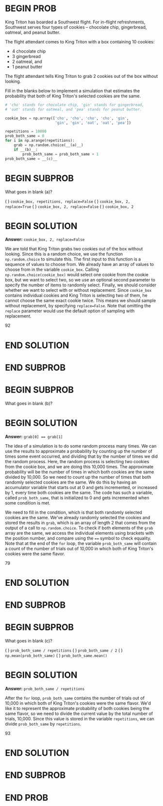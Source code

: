 # BEGIN PROB

King Triton has boarded a Southwest flight. For in-flight refreshments, Southwest serves four types of cookies – chocolate chip, gingerbread, oatmeal, and peanut butter.

The flight attendant comes to King Triton with a box containing 10 cookies:

- 4 chocolate chip
- 3 gingerbread
- 2 oatmeal, and
- 1 peanut butter

The flight attendant tells King Triton to grab 2 cookies out of the box without looking.

Fill in the blanks below to implement a simulation that estimates the probability that both of King Triton's selected cookies are the same.

```python
# 'cho' stands for chocolate chip, 'gin' stands for gingerbread,
# 'oat' stands for oatmeal, and 'pea' stands for peanut butter.

cookie_box = np.array(['cho', 'cho', 'cho', 'cho', 'gin', 
                       'gin', 'gin', 'oat', 'oat', 'pea'])

repetitions = 10000
prob_both_same = 0
for i in np.arange(repetitions):
    grab = np.random.choice(__(a)__)
    if __(b)__:
        prob_both_same = prob_both_same + 1
prob_both_same = __(c)__
```

# BEGIN SUBPROB

What goes in blank (a)?

( ) `cookie_box, repetitions, replace=False`
( ) `cookie_box, 2, replace=True`
( ) `cookie_box, 2, replace=False`
( ) `cookie_box, 2`

# BEGIN SOLUTION

**Answer:** `cookie_box, 2, replace=False`

We are told that King Triton grabs two cookies out of the box without looking. Since this is a random choice, we use the function `np.random.choice` to simulate this. The first input to this function is a sequence of values to choose from. We already have an array of values to choose from in the variable `cookie_box`. Calling `np.random.choice(cookie_box)` would select one cookie from the cookie box, but we want to select two, so we use an optional second parameter to specify the number of items to randomly select. Finally, we should consider whether we want to select with or without replacement. Since `cookie_box` contains individual cookies and King Triton is selecting two of them, he cannot choose the same exact cookie twice. This means we should sample without replacement, by specifying `replace=False`. Note that omitting the `replace` parameter would use the default option of sampling with replacement. 

<average>92</average>

# END SOLUTION

# END SUBPROB

# BEGIN SUBPROB

What goes in blank (b)?

# BEGIN SOLUTION

**Answer:** `grab[0] == grab[1]`

The idea of a simulation is to do some random process many times. We can use the results to approximate a probability by counting up the number of times some event occurred, and dividing that by the number of times we did the random process. Here, the random process is selecting two cookies from the cookie box, and we are doing this 10,000 times. The approximate probability will be the number of times in which both cookies are the same divided by 10,000. So we need to count up the number of times that both randomly selected cookies are the same. We do this by having an accumulator variable that starts out at 0 and gets incremented, or increased by 1, every time both cookies are the same. The code has such a variable, called `prob_both_same`, that is initialized to 0 and gets incremented when some condition is met. 

We need to fill in the condition, which is that both randomly selected cookies are the same. We've already randomly selected the cookies and stored the results in `grab`, which is an array of length 2 that comes from the output of a call to `np.random.choice`. To check if both elements of the `grab` array are the same, we access the individual elements using brackets with the position number, and compare using the `==` symbol to check equality. Note that at the end of the `for` loop, the variable `prob_both_same` will contain a count of the number of trials out of 10,000 in which both of King Triton's cookies were the same flavor.

<average>79</average>

# END SOLUTION

# END SUBPROB

# BEGIN SUBPROB

What goes in blank (c)?

( ) `prob_both_same / repetitions`
( ) `prob_both_same / 2`
( ) `np.mean(prob_both_same)`
( ) `prob_both_same.mean()`

# BEGIN SOLUTION

**Answer:** `prob_both_same / repetitions`

After the `for` loop, `prob_both_same` contains the number of trials out of 10,000 in which both of King Triton's cookies were the same flavor. We'd like it to represent the approximate probability of both cookies being the same flavor, so we need to divide the current value by the total number of trials, 10,000. Since this value is stored in the variable `repetitions`, we can divide `prob_both_same` by `repetitions`.

<average>93</average>

# END SOLUTION

# END SUBPROB

# END PROB